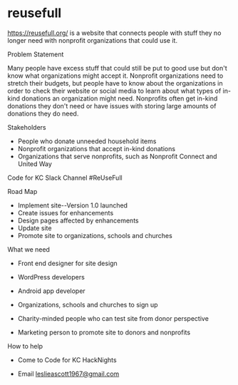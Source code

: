 # reusefull
https://reusefull.org/ is a website that connects people with stuff they no longer need with nonprofit organizations that could use it.

Problem Statement

Many people have excess stuff that could still be put to good use but don't know what organizations might accept it. Nonprofit organizations need to stretch their budgets, but people have to know about the organizations in order to check their website or social media to learn about what types of in-kind donations an organization might need. Nonprofits often get in-kind donations they don't need or have issues with storing large amounts of donations they do need. 

Stakeholders
* People who donate unneeded household items
* Nonprofit organizations that accept in-kind donations
* Organizations that serve nonprofits, such as Nonprofit Connect and United Way

Code for KC Slack Channel #ReUseFull

Road Map

* Implement site--Version 1.0 launched
* Create issues for enhancements
* Design pages affected by enhancements
* Update site
* Promote site to organizations, schools and churches

What we need

* Front end designer for site design 

* WordPress developers 

* Android app developer

* Organizations, schools and churches to sign up

* Charity-minded people who can test site from donor perspective

* Marketing person to promote site to donors and nonprofits

How to help

* Come to Code for KC HackNights

* Email leslieascott1967@gmail.com
